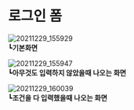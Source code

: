 # 로그인 폼

![20211229_155929](https://user-images.githubusercontent.com/96277626/147635881-0fc46ee2-a777-41af-8b48-310aa9b18cc3.png)  
┗**기본화면**  

![20211229_155947](https://user-images.githubusercontent.com/96277626/147635938-dd528777-3220-4f3d-8275-1b2705a3d1ea.png)  
┗**아무것도 입력하지 않았을때 나오는 화면**  

![20211229_160039](https://user-images.githubusercontent.com/96277626/147635940-673a1fd6-b21e-4d2e-b6a1-e13d709e4644.png)  
┗**조건을 다 입력했을때 나오는 화면**  
